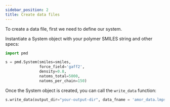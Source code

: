 ```yaml
---
sidebar_position: 2
title: Create data files
---
```


To create a data file, first we need to define our system.

Instantiate a System object with your polymer SMILES string and other specs:

```python
import pmd

s = pmd.System(smiles=smiles,
               force_field='gaff2',
               density=0.8,
               natoms_total=5000,
               natoms_per_chain=150)
```

Once the System object is created, you can call the `write_data` function:

```python
s.write_data(output_dir="your-output-dir", data_fname = 'amor_data.lmps')
```

